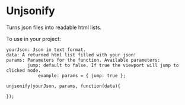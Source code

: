 Unjsonify
=========

Turns json files into readable html lists.

To use in your project:

    yourJson: Json in text format.
    data: A returned html list filled with your json!
    params: Parameters for the function. Available parameters:
            jump: default to false. If true the viewport will jump to clicked node.
                example: params = { jump: true };
    
    unjsonify(yourJson, params, function(data){
                 
    });
